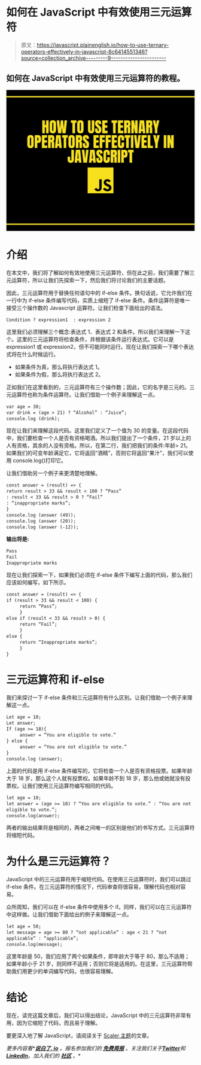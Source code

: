 # 如何在 JavaScript 中有效使用三元运算符

> 原文：<https://javascript.plainenglish.io/how-to-use-ternary-operators-effectively-in-javascript-8c6414551346?source=collection_archive---------9----------------------->

## 如何在 JavaScript 中有效使用三元运算符的教程。

![](img/cd7bfc2df9fd16d61a984ecf47c247ea.png)

# 介绍

在本文中，我们将了解如何有效地使用三元运算符，但在此之前，我们需要了解三元运算符，所以让我们先探索一下，然后我们将讨论我们的主要话题。

因此，三元运算符用于替换任何语句中的 if-else 条件。换句话说，它允许我们在一行中为 if-else 条件编写代码，实质上缩短了 if-else 条件。条件运算符是唯一接受三个操作数的 Javascript 运算符。让我们检查下面给出的语法。

```
Condition ? expression1  : expression 2
```

这里我们必须理解三个概念:表达式 1、表达式 2 和条件。所以我们来理解一下这个。这里的三元运算符将检查条件，并根据该条件运行表达式。它可以是 expression1 或 expression2，但不可能同时运行。现在让我们探索一下哪个表达式将在什么时候运行。

*   如果条件为真，那么将执行表达式 1。
*   如果条件为假，那么将执行表达式 2。

正如我们在这里看到的，三元运算符有三个操作数；因此，它的名字是三元的。三元运算符也称为条件运算符。让我们借助一个例子来理解这一点。

```
var age = 30;
var drink = (age > 21) ? “Alcohol” : “Juice”;
console.log (drink);
```

现在让我们来理解这段代码。这里我们定义了一个值为 30 的变量。在这段代码中，我们要检查一个人是否有资格喝酒。所以我们提出了一个条件，21 岁以上的人有资格，其余的人没有资格。所以，在第二行，我们把我们的条件:年龄> 21。如果我们的可变年龄满足它，它将返回“酒精”，否则它将返回“果汁”，我们可以使用 console.log()打印它。

让我们借助另一个例子来更清楚地理解。

```
const answer = (result) => {
return result > 33 && result < 100 ? “Pass”
: result < 33 && result > 0 ? “Fail”
: “inappropriate marks”;
}
console.log (answer (49));
console.log (answer (20));
console.log (answer (-12));
```

**输出将是:**

```
Pass
Fail
Inappropriate marks
```

现在让我们探索一下，如果我们必须在 if-else 条件下编写上面的代码，那么我们应该如何编写，如下所示。

```
const answer = (result) => {
if (result > 33 && result < 100) {
     return “Pass”;
     }
else if (result < 33 && result > 0) {
     return “Fail”;
     }
else {
     return “Inappropriate marks”;
     }
}
```

# 三元运算符和 if-else

我们来探讨一下 if-else 条件和三元运算符有什么区别。让我们借助一个例子来理解这一点。

```
Let age = 10;
Let answer;
If (age >= 18){
     answer = “You are eligible to vote.”
} else {
     answer = “You are not eligible to vote.” 
}
console.log (answer);
```

上面的代码是用 if-else 条件编写的，它将检查一个人是否有资格投票。如果年龄大于 18 岁，那么这个人就有投票权。如果年龄不到 18 岁，那么他或她就没有投票权。让我们使用三元运算符编写相同的代码。

```
let age = 10;
let answer = (age >= 18) ? “You are eligible to vote.” : “You are not eligible to vote.”;
console.log(answer);
```

两者的输出结果将是相同的，两者之间唯一的区别是他们的书写方式。三元运算符将缩短代码。

# 为什么是三元运算符？

JavaScript 中的三元运算符用于缩短代码。在使用三元运算符时，我们可以跳过 if-else 条件。在三元运算符的情况下，代码审查将很容易，理解代码也相对容易。

众所周知，我们可以在 if-else 条件中使用多个 if。同样，我们可以在三元运算符中这样做。让我们借助下面给出的例子来理解这一点。

```
let age = 50;
let message = age >= 80 ? “not applicable” : age < 21 ? “not applicable” : “applicable”;
console.log(message);
```

这里年龄是 50，我们应用了两个如果条件，即年龄大于等于 80，那么不适用；如果年龄小于 21 岁，则同样不适用；否则它将是适用的。在这里，三元运算符帮助我们用更少的单词编写代码，也很容易理解。

# 结论

现在，读完这篇文章后，我们可以得出结论，JavaScript 中的三元运算符非常有用，因为它缩短了代码，而且易于理解。

要更深入地了解 JavaScript，请阅读关于 [Scaler 主题](https://www.scaler.com/topics/javascript/)的文章。

*更多内容看**[***说白了. io***](https://plainenglish.io/) *。报名参加我们的* [***免费周报***](http://newsletter.plainenglish.io/) *。关注我们关于*[***Twitter***](https://twitter.com/inPlainEngHQ)*和*[***LinkedIn***](https://www.linkedin.com/company/inplainenglish/)*。加入我们的* [***社区***](https://discord.gg/GtDtUAvyhW) *。**